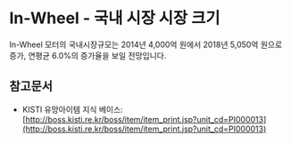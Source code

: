 # In-Wheel - 국내 시장 시장 크기

In-Wheel 모터의 국내시장규모는 2014년 4,000억 원에서 2018년 5,050억 원으로 증가, 연평균 6.0%의 증가율을 보일 전망입니다.

## 참고문서
- KISTI 유망아이템 지식 베이스: [http://boss.kisti.re.kr/boss/item/item_print.jsp?unit_cd=PI000013](http://boss.kisti.re.kr/boss/item/item_print.jsp?unit_cd=PI000013)

